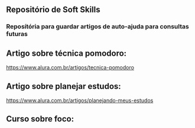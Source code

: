## Repositório de Soft Skills
### Reposítória para guardar artigos de auto-ajuda para consultas futuras
## Artigo sobre técnica pomodoro:
https://www.alura.com.br/artigos/tecnica-pomodoro
## Artigo sobre planejar estudos:
https://www.alura.com.br/artigos/planejando-meus-estudos
## Curso sobre foco:
